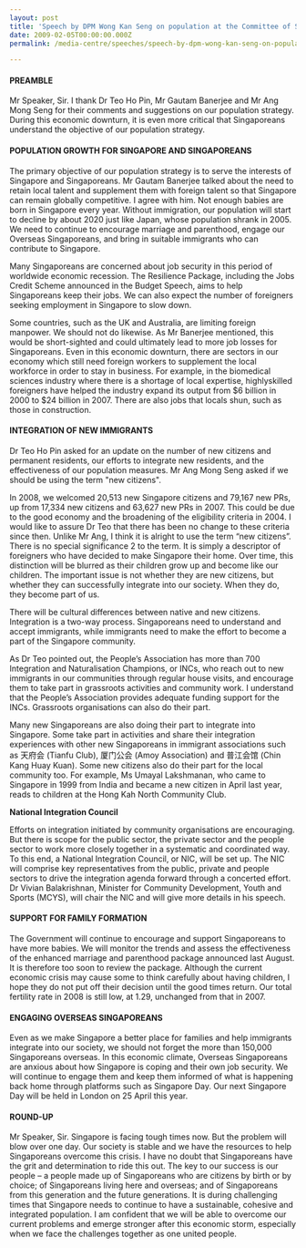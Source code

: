 ```yaml
---
layout: post
title: 'Speech by DPM Wong Kan Seng on population at the Committee of Supply'
date: 2009-02-05T00:00:00.000Z
permalink: /media-centre/speeches/speech-by-dpm-wong-kan-seng-on-population-5feb/

---
```



#### **PREAMBLE** 

Mr Speaker, Sir. I thank Dr Teo Ho Pin, Mr Gautam Banerjee and Mr Ang Mong Seng for their comments and suggestions on our population strategy. During this economic downturn, it is even more critical that Singaporeans understand the objective of our population strategy. 

#### **POPULATION GROWTH FOR SINGAPORE AND SINGAPOREANS**

The primary objective of our population strategy is to serve the interests of Singapore and Singaporeans. Mr Gautam Banerjee talked about the need to retain local talent and supplement them with foreign talent so that Singapore can remain globally competitive. I agree with him. Not enough babies are born in Singapore every year. Without immigration, our population will start to decline by about 2020 just like Japan, whose population shrank in 2005. We need to continue to encourage marriage and parenthood, engage our Overseas Singaporeans, and bring in suitable immigrants who can contribute to Singapore.

Many Singaporeans are concerned about job security in this period of worldwide economic recession. The Resilience Package, including the Jobs Credit Scheme announced in the Budget Speech, aims to help Singaporeans keep their jobs. We can also expect the number of foreigners seeking employment in Singapore to slow down.

Some countries, such as the UK and Australia, are limiting foreign manpower. We should not do likewise. As Mr Banerjee mentioned, this would be short-sighted and could ultimately lead to more job losses for Singaporeans. Even in this economic downturn, there are sectors in our economy which still need foreign workers to supplement the local workforce in order to stay in business. For example, in the biomedical sciences industry where there is a shortage of local expertise, highlyskilled foreigners have helped the industry expand its output from $6 billion in 2000 to $24 billion in 2007. There are also jobs that locals shun, such as those in construction. 

#### **INTEGRATION OF NEW IMMIGRANTS**

Dr Teo Ho Pin asked for an update on the number of new citizens and permanent residents, our efforts to integrate new residents, and the effectiveness of our population measures. Mr Ang Mong Seng asked if we should be using the term "new citizens". 

In 2008, we welcomed 20,513 new Singapore citizens and 79,167 new PRs, up from 17,334 new citizens and 63,627 new PRs in 2007. This could be due to the good economy and the broadening of the eligibility criteria in 2004. I would like to assure Dr Teo that there has been no change to these criteria since then. Unlike Mr Ang, I think it is alright to use the term “new citizens”. There is no special significance 2 to the term. It is simply a descriptor of foreigners who have decided to make Singapore their home. Over time, this distinction will be blurred as their children grow up and become like our children. The important issue is not whether they are new citizens, but whether they can successfully integrate into our society. When they do, they become part of us. 

There will be cultural differences between native and new citizens. Integration is a two-way process. Singaporeans need to understand and accept immigrants, while immigrants need to make the effort to become a part of the Singapore community.

As Dr Teo pointed out, the People’s Association has more than 700 Integration and Naturalisation Champions, or INCs, who reach out to new immigrants in our communities through regular house visits, and encourage them to take part in grassroots activities and community work. I understand that the People’s Association provides adequate funding support for the INCs. Grassroots organisations can also do their part. 

Many new Singaporeans are also doing their part to integrate into Singapore. Some take part in activities and share their integration experiences with other new Singaporeans in immigrant associations such as 天府会 (Tianfu Club), 厦门公会 (Amoy Association) and 普江会馆 (Chin Kang Huay Kuan). Some new citizens also do their part for the local community too. For example, Ms Umayal Lakshmanan, who came to Singapore in 1999 from India and became a new citizen in April last year, reads to children at the Hong Kah North Community Club. 

**National Integration Council** 

Efforts on integration initiated by community organisations are encouraging. But there is scope for the public sector, the private sector and the people sector to work more closely together in a systematic and coordinated way. To this end, a National Integration Council, or NIC, will be set up. The NIC will comprise key representatives from the public, private and people sectors to drive the integration agenda forward through a concerted effort. Dr Vivian Balakrishnan, Minister for Community Development, Youth and Sports (MCYS), will chair the NIC and will give more details in his speech.

#### **SUPPORT FOR FAMILY FORMATION**

The Government will continue to encourage and support Singaporeans to have more babies. We will monitor the trends and assess the effectiveness of the enhanced marriage and parenthood package announced last August. It is therefore too soon to review the package. Although the current economic crisis may cause some to think carefully about having children, I hope they do not put off their decision until the good times return. Our total fertility rate in 2008 is still low, at 1.29, unchanged from that in 2007.

#### **ENGAGING OVERSEAS SINGAPOREANS**

Even as we make Singapore a better place for families and help immigrants integrate into our society, we should not forget the more than 150,000 Singaporeans overseas. In this economic climate, Overseas Singaporeans are anxious about how Singapore is coping and their own job security. We will continue to engage them and keep them informed of what is happening back home through platforms such as Singapore Day. Our next Singapore Day will be held in London on 25 April this year. 

#### **ROUND-UP**

Mr Speaker, Sir. Singapore is facing tough times now. But the problem will blow over one day. Our society is stable and we have the resources to help Singaporeans overcome this crisis. I have no doubt that Singaporeans have the grit and determination to ride this out. The key to our success is our people – a people made up of Singaporeans who are citizens by birth or by choice; of Singaporeans living here and overseas; and of Singaporeans from this generation and the future generations. It is during challenging times that Singapore needs to continue to have a sustainable, cohesive and integrated population. I am confident that we will be able to overcome our current problems and emerge stronger after this economic storm, especially when we face the challenges together as one united people. 

